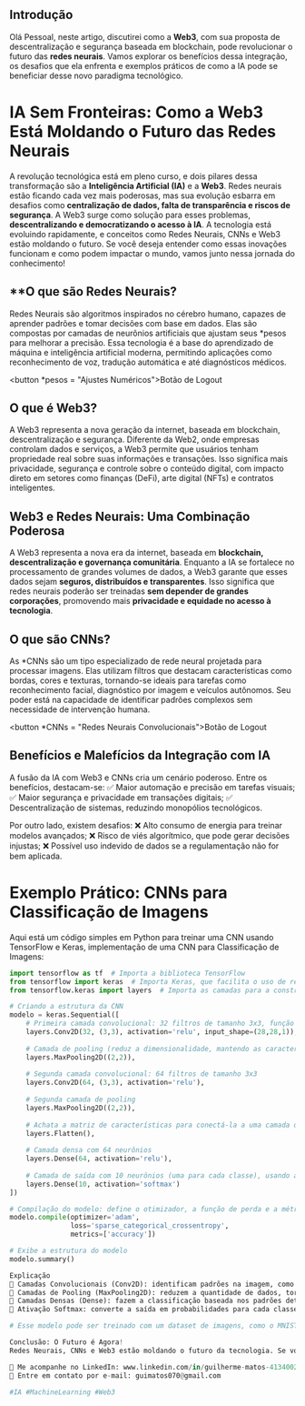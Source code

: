 ## **Introdução**  
Olá Pessoal, neste artigo, discutirei como a **Web3**, com sua proposta de descentralização e segurança baseada em blockchain, pode revolucionar o futuro das **redes neurais**. Vamos explorar os benefícios dessa integração, os desafios que ela enfrenta e exemplos práticos de como a IA pode se beneficiar desse novo paradigma tecnológico.  

# **IA Sem Fronteiras: Como a Web3 Está Moldando o Futuro das Redes Neurais**  
A revolução tecnológica está em pleno curso, e dois pilares dessa transformação são a **Inteligência Artificial (IA)** e a **Web3**. Redes neurais estão ficando cada vez mais poderosas, mas sua evolução esbarra em desafios como **centralização de dados, falta de transparência e riscos de segurança**. A Web3 surge como solução para esses problemas, **descentralizando e democratizando o acesso à IA**. A tecnologia está evoluindo rapidamente, e conceitos como Redes Neurais, CNNs e Web3 estão moldando o futuro. Se você deseja entender como essas inovações funcionam e como podem impactar o mundo, vamos junto nessa jornada do conhecimento!

## **O que são Redes Neurais?
Redes Neurais são algoritmos inspirados no cérebro humano, capazes de aprender padrões e tomar decisões com base em dados. Elas são compostas por camadas de neurônios artificiais que ajustam seus *pesos para melhorar a precisão. Essa tecnologia é a base do aprendizado de máquina e inteligência artificial moderna, permitindo aplicações como reconhecimento de voz, tradução automática e até diagnósticos médicos.

<button *pesos = "Ajustes Numéricos">Botão de Logout</button>

## O que é Web3?
A Web3 representa a nova geração da internet, baseada em blockchain, descentralização e segurança. Diferente da Web2, onde empresas controlam dados e serviços, a Web3 permite que usuários tenham propriedade real sobre suas informações e transações. Isso significa mais privacidade, segurança e controle sobre o conteúdo digital, com impacto direto em setores como finanças (DeFi), arte digital (NFTs) e contratos inteligentes.

## **Web3 e Redes Neurais: Uma Combinação Poderosa**  
A Web3 representa a nova era da internet, baseada em **blockchain, descentralização e governança comunitária**. Enquanto a IA se fortalece no processamento de grandes volumes de dados, a Web3 garante que esses dados sejam **seguros, distribuídos e transparentes**. Isso significa que redes neurais poderão ser treinadas **sem depender de grandes corporações**, promovendo mais **privacidade e equidade no acesso à tecnologia**.  

## O que são CNNs?
As *CNNs são um tipo especializado de rede neural projetada para processar imagens. Elas utilizam filtros que destacam características como bordas, cores e texturas, tornando-se ideais para tarefas como reconhecimento facial, diagnóstico por imagem e veículos autônomos. Seu poder está na capacidade de identificar padrões complexos sem necessidade de intervenção humana.

<button *CNNs = "Redes Neurais Convolucionais">Botão de Logout</button>

## Benefícios e Malefícios da Integração com IA
A fusão da IA com Web3 e CNNs cria um cenário poderoso. Entre os benefícios, destacam-se:
✅ Maior automação e precisão em tarefas visuais;
✅ Maior segurança e privacidade em transações digitais;
✅ Descentralização de sistemas, reduzindo monopólios tecnológicos.

Por outro lado, existem desafios:
❌ Alto consumo de energia para treinar modelos avançados;
❌ Risco de viés algorítmico, que pode gerar decisões injustas;
❌ Possível uso indevido de dados se a regulamentação não for bem aplicada.

# Exemplo Prático: CNNs para Classificação de Imagens
Aqui está um código simples em Python para treinar uma CNN usando TensorFlow e Keras, implementação de uma CNN para Classificação de Imagens:  

```python
import tensorflow as tf  # Importa a biblioteca TensorFlow
from tensorflow import keras  # Importa Keras, que facilita o uso de redes neurais
from tensorflow.keras import layers  # Importa as camadas para a construção do modelo

# Criando a estrutura da CNN
modelo = keras.Sequential([
    # Primeira camada convolucional: 32 filtros de tamanho 3x3, função de ativação ReLU
    layers.Conv2D(32, (3,3), activation='relu', input_shape=(28,28,1)),
    
    # Camada de pooling (reduz a dimensionalidade, mantendo as características importantes)
    layers.MaxPooling2D((2,2)),
    
    # Segunda camada convolucional: 64 filtros de tamanho 3x3
    layers.Conv2D(64, (3,3), activation='relu'),
    
    # Segunda camada de pooling
    layers.MaxPooling2D((2,2)),
    
    # Achata a matriz de características para conectá-la a uma camada densa
    layers.Flatten(),
    
    # Camada densa com 64 neurônios
    layers.Dense(64, activation='relu'),
    
    # Camada de saída com 10 neurônios (uma para cada classe), usando ativação softmax
    layers.Dense(10, activation='softmax')
])

# Compilação do modelo: define o otimizador, a função de perda e a métrica de avaliação
modelo.compile(optimizer='adam',
               loss='sparse_categorical_crossentropy',
               metrics=['accuracy'])

# Exibe a estrutura do modelo
modelo.summary()

Explicação
🔹 Camadas Convolucionais (Conv2D): identificam padrões na imagem, como bordas e texturas.
🔹 Camadas de Pooling (MaxPooling2D): reduzem a quantidade de dados, tornando o modelo mais eficiente.
🔹 Camadas Densas (Dense): fazem a classificação baseada nos padrões detectados.
🔹 Ativação Softmax: converte a saída em probabilidades para cada classe.

# Esse modelo pode ser treinado com um dataset de imagens, como o MNIST (dígitos escritos à mão).

Conclusão: O Futuro é Agora!
Redes Neurais, CNNs e Web3 estão moldando o futuro da tecnologia. Se você quer se aprofundar mais nesses temas, me siga para mais conteúdos e dicas!

📌 Me acompanhe no LinkedIn: www.linkedin.com/in/guilherme-matos-413400200
📌 Entre em contato por e-mail: guimatos070@gmail.com

#IA #MachineLearning #Web3
